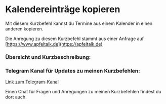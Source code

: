# Kalendereinträge kopieren

Mit diesem Kurzbefehl kannst du Termine aus einem Kalender in einen anderen kopieren.

Die Anregung zu diesem Kurzbefehl stammt aus einer Anfrage auf [https://www.apfeltalk.de](https://apfeltalk.de)

###  Übersicht und Kurzbeschreibung:



### Telegram Kanal für Updates zu meinen Kurzbefehlen:

[Link zum Telegram-Kanal](https://t.me/SC_Updates_Gwadro)

Einen Chat für Fragen und Anregungen zu meinen Kurzbefehlen findest du dort auch.
